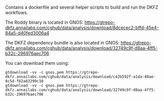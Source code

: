 Contains a dockerfile and several helper scripts to build and run the DKFZ workflows.

The Roddy binary is located in GNOS:
https://gtrepo-dkfz.annailabs.com/cghub/data/analysis/download/8dcecec2-bffd-45e4-84a5-d40fed3006a4

The DKFZ dependency bundle is also located in GNOS:
https://gtrepo-dkfz.annailabs.com/cghub/data/analysis/download/32749c9f-d8aa-4ff5-b32c-296976aec706

You can download them using:

    gtdownload -vv -c gnos.pem https://gtrepo-dkfz.annailabs.com/cghub/data/analysis/download/c42b592f-a1da-40ae-8c5d-f62a83299c10
    gtdownload -vv -c gnos.pem https://gtrepo-dkfz.annailabs.com/cghub/data/analysis/download/32749c9f-d8aa-4ff5-b32c-296976aec706
